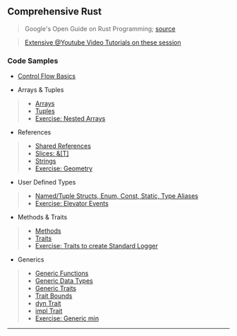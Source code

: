 
## Comprehensive Rust

> Google's Open Guide on Rust Programming; [source](https://google.github.io/comprehensive-rust/)

> [Extensive @Youtube Video Tutorials on these session](https://www.youtube.com/playlist?list=PLQxbZDjEGGknhjrMZ5ogZIMkK0dW3IUS7)

### Code Samples

* [Control Flow Basics](control-flow.rs)

* Arrays & Tuples
> * [Arrays](arrays.rs)
> * [Tuples](tuples.rs)
> * [Exercise: Nested Arrays](transpose.rs)

* References
> * [Shared References](references.rs)
> * [Slices: &[T]](slice.rs)
> * [Strings](strings.rs)
> * [Exercise: Geometry](magnitude.rs)

* User Defined Types
> * [Named/Tuple Structs, Enum, Const, Static, Type Aliases](structs.rs)
> * [Exercise: Elevator Events](ex-elevator-events.rs)

* Methods & Traits
> * [Methods](methods.rs)
> * [Traits](trait.rs)
> * [Exercise: Traits to create Standard Logger](ex-logger-trait.rs)

* Generics
> * [Generic Functions](generic-fn.rs)
> * [Generic Data Types](generic-dt.rs)
> * [Generic Traits](generic-traits.rs)
> * [Trait Bounds](generic-trait-bounds.rs)
> * [dyn Trait](generic-dyn-trait.rs)
> * [impl Trait](generic-impl-trait.rs)
> * [Exercise: Generic min](ex-generic-min.rs)

---
